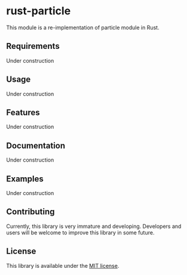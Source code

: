# rust-particle
This module is a re-implementation of particle module in Rust.

## Requirements
Under construction

## Usage
Under construction

## Features
Under construction

## Documentation
Under construction

## Examples
Under construction

## Contributing
Currently, this library is very immature and developing. Developers and users will be welcome to improve this library in some future.

## License
This library is available under the [MIT license](https://opensource.org/licenses/MIT).   
